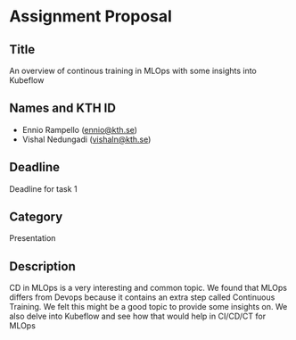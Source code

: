 # Assignment Proposal

## Title

An overview of continous training in MLOps with some insights into Kubeflow

## Names and KTH ID

- Ennio Rampello (ennio@kth.se)
- Vishal Nedungadi (vishaln@kth.se)

## Deadline

Deadline for task 1

## Category

Presentation

## Description

CD in MLOps is a very interesting and common topic. We found that MLOps differs from Devops because it contains an extra step called Continuous Training. We felt this might be a good topic to provide some insights on. We also delve into Kubeflow and see how that would help in CI/CD/CT for MLOps